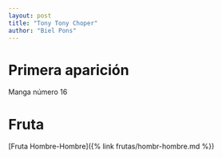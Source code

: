 ```yaml
---
layout: post
title: "Tony Tony Choper"
author: "Biel Pons"
---
```


# Primera aparición

Manga número 16

# Fruta

[Fruta Hombre-Hombre]({% link frutas/hombr-hombre.md %})